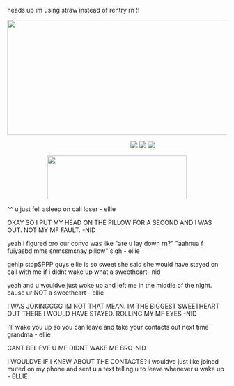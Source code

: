 heads up im using straw instead of rentry rn !!

<p align="center">
  <img width="600" height="265" src="https://files.catbox.moe/h07bxe.png">
</p>


&emsp; &emsp;&emsp; &emsp; &emsp; &emsp; &emsp; &emsp; &emsp; &emsp; &emsp; &emsp; &emsp; &emsp; &emsp; &emsp; [<img src="https://files.catbox.moe/5pbvcu.png">](https://zoeazyonme.straw.page) [<img src="https://files.catbox.moe/0py9ku.png">](https://zoeazyonme.straw.page) [<img src="https://files.catbox.moe/3msaih.png">](https://pronouns.cc/@violyn)

<p align="center">
  <img width="320" height="100" src="https://spotify-github-profile.kittinanx.com/api/view?uid=cc7ruoqolcp0f2nf5f1txlivi&cover_image=true&theme=natemoo-re&show_offline=true&background_color=121212&interchange=false&bar_color_cover=true&bar_color=53b14f)](https://github.com/kittinan/spotify-github-profile)](https://spotify-github-profile.kittinanx.com/api/view?uid=cc7ruoqolcp0f2nf5f1txlivi&redirect=true)">
</p>

^^ u just fell asleep on call loser - ellie 

OKAY SO I PUT MY HEAD ON THE PILLOW FOR A SECOND AND I WAS OUT. NOT MY MF FAULT. -NID

yeah i figured bro our convo was like "are u lay down rn?" "aahnua f fuiyasbd mms snmssmsnay pillow" sigh - ellie

gehlp stopSPPP guys ellie is so sweet she said she would have stayed on call with me if i didnt wake up what a sweetheart- nid

yeah and u wouldve just woke up and left me in the middle of the night. cause ur NOT a sweetheart - ellie

I WAS JOKINGGGG IM NOT THAT MEAN. IM THE BIGGEST SWEETHEART OUT THERE I WOULD HAVE STAYED. ROLLING MY MF EYES -NID

i'll wake you up so you can leave and take your contacts out next time grandma - ellie

CANT BELIEVE U MF DIDNT WAKE ME BRO-NID

I WOULDVE IF I KNEW ABOUT THE CONTACTS? i wouldve just like joined muted on my phone and sent u a text telling u to leave whenever u wake up - ELLIE.
